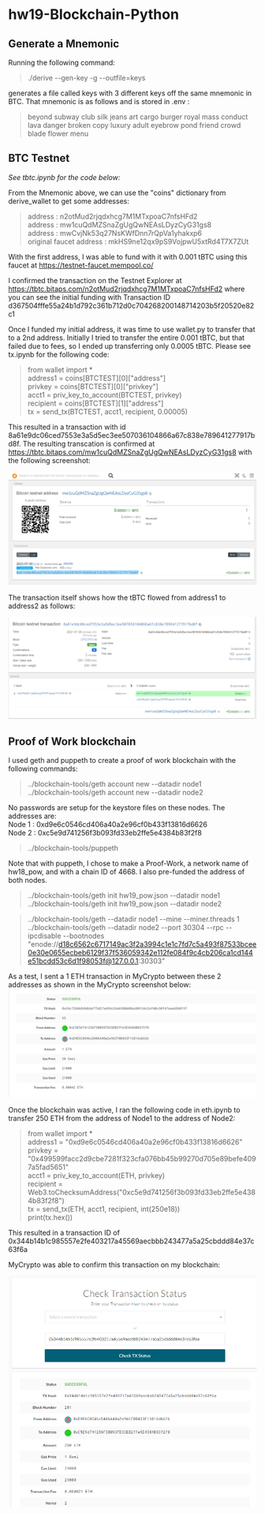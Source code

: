 # hw19-Blockchain-Python

## Generate a Mnemonic

Running the following command:

> ./derive --gen-key -g --outfile=keys

generates a file called keys with 3 different keys off the same mnemonic in BTC.  That mnemonic is as follows and is stored in .env :

> beyond subway club silk jeans art cargo burger royal mass conduct lava danger broken copy luxury adult eyebrow pond friend crowd blade flower menu

## BTC Testnet

_See tbtc.ipynb for the code below:_

From the Mnemonic above, we can use the "coins" dictionary from derive_wallet to get some addresses:
> address : n2otMud2rjqdxhcg7M1MTxpoaC7nfsHFd2  
> address : mw1cuQdMZSnaZgUgQwNEAsLDyzCyG31gs8  
> address : mwCvjNk53q27NsKWfDnn7rQpVa1yhakxp6  
> original faucet address : mkHS9ne12qx9pS9VojpwU5xtRd4T7X7ZUt  

With the first address, I was able to fund with it with 0.001 tBTC using this faucet at https://testnet-faucet.mempool.co/

I confirmed the transaction on the Testnet Explorer at https://tbtc.bitaps.com/n2otMud2rjqdxhcg7M1MTxpoaC7nfsHFd2 where you can see the initial funding with Transaction ID d367504fffe55a24b1d792c361b712d0c704268200148714203b5f20520e82c1

Once I funded my initial address, it was time to use wallet.py to transfer that to a 2nd address.  Initially I tried to transfer the entire 0.001 tBTC, but that failed due to fees, so I ended up transferring only 0.0005 tBTC.  Please see tx.ipynb for the following code:

> from wallet import *  
> address1 = coins[BTCTEST][0]["address"]  
> privkey = coins[BTCTEST][0]["privkey"]  
> acct1 = priv_key_to_account(BTCTEST, privkey)  
> recipient = coins[BTCTEST][1]["address"]  
> tx = send_tx(BTCTEST, acct1, recipient, 0.00005)

This resulted in a transaction with id 8a61e9dc06ced7553e3a5d5ec3ee507036104866a67c838e789641277917bd8f.  The resulting transcation is confirmed at https://tbtc.bitaps.com/mw1cuQdMZSnaZgUgQwNEAsLDyzCyG31gs8 with the following screenshot:

![btctestnet confirmed](screenshots/btc_testnet_confirmed.png)

The transaction itself shows how the tBTC flowed from address1 to address2 as follows:

![btctestnet tx](screenshots/tbtc_tx.png)

## Proof of Work blockchain
I used geth and puppeth to create a proof of work blockchain with the following commands:

> ../blockchain-tools/geth account new --datadir node1  
> ../blockchain-tools/geth account new --datadir node2  

No passwords are setup for the keystore files on these nodes.  The addresses are:  
Node 1 : 0xd9e6c0546cd406a40a2e96cf0b433f13816d6626  
Node 2 : 0xc5e9d741256f3b093fd33eb2ffe5e4384b83f2f8

> ../blockchain-tools/puppeth  

Note that with puppeth, I chose to make a Proof-Work, a network name of hw18_pow, and with a chain ID of 4668. I also pre-funded the address of both nodes.

> ../blockchain-tools/geth init hw19_pow.json --datadir node1  
> ../blockchain-tools/geth init hw19_pow.json --datadir node2

> ../blockchain-tools/geth --datadir node1 --mine --miner.threads 1   
> ../blockchain-tools/geth --datadir node2 --port 30304 --rpc --ipcdisable --bootnodes "enode://d18c6562c6717149ac3f2a3994c1e1c7fd7c5a493f87533bcee0e30e0655ecbeb6129f37f536059342e112fe084f9c4cb206ca1cd144e51bcdd53c6d1f98053f@127.0.0.1:30303"

As a test, I sent a 1 ETH transaction in MyCrypto between these 2 addresses as shown in the MyCrypto screenshot below:
![transaction completed](screenshots/tx_confirmed.png)

Once the blockchain was active, I ran the following code in eth.ipynb to transfer 250 ETH from the address of Node1 to the address of Node2:

> from wallet import *  
> address1 = "0xd9e6c0546cd406a40a2e96cf0b433f13816d6626"  
> privkey = "0x499599facc2d9cbe7281f323cfa076bb45b99270d705e89befe4097a5fad5651"  
> acct1 = priv_key_to_account(ETH, privkey)  
> recipient = Web3.toChecksumAddress("0xc5e9d741256f3b093fd33eb2ffe5e4384b83f2f8")  
> tx = send_tx(ETH, acct1, recipient, int(250e18))  
> print(tx.hex())  

This resulted in a transaction ID of 0x344b14b1c985557e2fe403217a45569aecbbb243477a5a25cbddd84e37c63f6a

MyCrypto was able to confirm this transaction on my blockchain:

![eth tx confirmed](screenshots/eth_tx_confirmed.png)